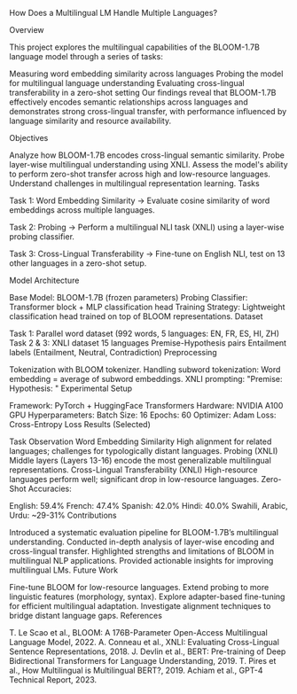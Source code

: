 How Does a Multilingual LM Handle Multiple Languages?



Overview

This project explores the multilingual capabilities of the BLOOM-1.7B language model through a series of tasks:

Measuring word embedding similarity across languages
Probing the model for multilingual language understanding
Evaluating cross-lingual transferability in a zero-shot setting
Our findings reveal that BLOOM-1.7B effectively encodes semantic relationships across languages and demonstrates strong cross-lingual transfer, with performance influenced by language similarity and resource availability.

Objectives

Analyze how BLOOM-1.7B encodes cross-lingual semantic similarity.
Probe layer-wise multilingual understanding using XNLI.
Assess the model's ability to perform zero-shot transfer across high and low-resource languages.
Understand challenges in multilingual representation learning.
Tasks

Task 1: Word Embedding Similarity
→ Evaluate cosine similarity of word embeddings across multiple languages.

Task 2: Probing
→ Perform a multilingual NLI task (XNLI) using a layer-wise probing classifier.

Task 3: Cross-Lingual Transferability
→ Fine-tune on English NLI, test on 13 other languages in a zero-shot setup.

Model Architecture

Base Model: BLOOM-1.7B (frozen parameters)
Probing Classifier: Transformer block + MLP classification head
Training Strategy: Lightweight classification head trained on top of BLOOM representations.
Dataset

Task 1: Parallel word dataset (992 words, 5 languages: EN, FR, ES, HI, ZH)
Task 2 & 3: XNLI dataset
15 languages
Premise-Hypothesis pairs
Entailment labels (Entailment, Neutral, Contradiction)
Preprocessing

Tokenization with BLOOM tokenizer.
Handling subword tokenization:
Word embedding = average of subword embeddings.
XNLI prompting: "Premise: <sentence1> <sep> Hypothesis: <sentence2>"
Experimental Setup

Framework: PyTorch + HuggingFace Transformers
Hardware: NVIDIA A100 GPU
Hyperparameters:
Batch Size: 16
Epochs: 60
Optimizer: Adam
Loss: Cross-Entropy Loss
Results (Selected)

Task	Observation
Word Embedding Similarity	High alignment for related languages; challenges for typologically distant languages.
Probing (XNLI)	Middle layers (Layers 13-16) encode the most generalizable multilingual representations.
Cross-Lingual Transferability (XNLI)	High-resource languages perform well; significant drop in low-resource languages.
Zero-Shot Accuracies:

English: 59.4%
French: 47.4%
Spanish: 42.0%
Hindi: 40.0%
Swahili, Arabic, Urdu: ~29-31%
Contributions

Introduced a systematic evaluation pipeline for BLOOM-1.7B’s multilingual understanding.
Conducted in-depth analysis of layer-wise encoding and cross-lingual transfer.
Highlighted strengths and limitations of BLOOM in multilingual NLP applications.
Provided actionable insights for improving multilingual LMs.
Future Work

Fine-tune BLOOM for low-resource languages.
Extend probing to more linguistic features (morphology, syntax).
Explore adapter-based fine-tuning for efficient multilingual adaptation.
Investigate alignment techniques to bridge distant language gaps.
References

T. Le Scao et al., BLOOM: A 176B-Parameter Open-Access Multilingual Language Model, 2022.
A. Conneau et al., XNLI: Evaluating Cross-Lingual Sentence Representations, 2018.
J. Devlin et al., BERT: Pre-training of Deep Bidirectional Transformers for Language Understanding, 2019.
T. Pires et al., How Multilingual is Multilingual BERT?, 2019.
Achiam et al., GPT-4 Technical Report, 2023.
